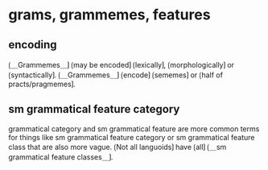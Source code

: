 # grams, grammemes, features

## encoding

⟮＿Grammemes＿⟯ ⟮may be encoded⟯ ⟮lexically⟯, ⟮morphologically⟯ or ⟮syntactically⟯.
⟮＿Grammemes＿⟯ ⟮encode⟯ ⟮sememes⟯ or ⟮half of practs/pragmemes⟯.

## sm grammatical feature category

grammatical category and sm grammatical feature are more common terms for things like sm grammatical feature category or sm grammatical feature class that are also more vague.
⟮Not all languoids⟯ have ⟮all⟯ ⟮＿sm grammatical feature classes＿⟯.